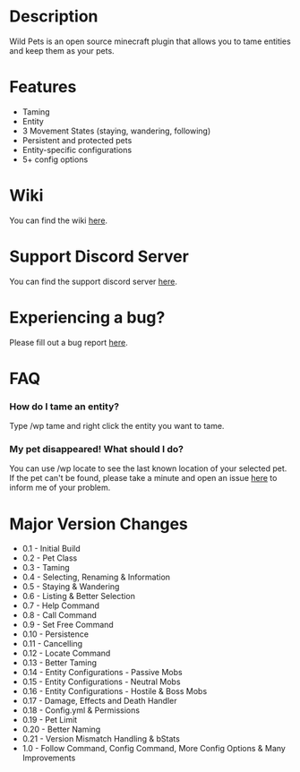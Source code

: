 # Description
Wild Pets is an open source minecraft plugin that allows you to tame entities and keep them as your pets.

# Features
- Taming
- Entity
- 3 Movement States (staying, wandering, following)
- Persistent and protected pets
- Entity-specific configurations
- 5+ config options

# Wiki
You can find the wiki [here](https://github.com/dmccoystephenson/Wild-Pets/wiki).

# Support Discord Server
You can find the support discord server [here](https://discord.gg/xXtuAQ2).

# Experiencing a bug?
Please fill out a bug report [here](https://github.com/dmccoystephenson/Wild-Pets/issues?q=is%3Aissue+is%3Aopen+label%3Abug).

# FAQ
### How do I tame an entity?
Type /wp tame and right click the entity you want to tame.

### My pet disappeared! What should I do?
You can use /wp locate to see the last known location of your selected pet. If the pet can't be found, please take a minute and open an issue [here](https://github.com/dmccoystephenson/Wild-Pets/issues) to inform me of your problem.

# Major Version Changes
- 0.1 - Initial Build
- 0.2 - Pet Class
- 0.3 - Taming
- 0.4 - Selecting, Renaming & Information
- 0.5 - Staying & Wandering
- 0.6 - Listing & Better Selection
- 0.7 - Help Command
- 0.8 - Call Command
- 0.9 - Set Free Command
- 0.10 - Persistence
- 0.11 - Cancelling
- 0.12 - Locate Command
- 0.13 - Better Taming
- 0.14 - Entity Configurations - Passive Mobs
- 0.15 - Entity Configurations - Neutral Mobs
- 0.16 - Entity Configurations - Hostile & Boss Mobs
- 0.17 - Damage, Effects and Death Handler
- 0.18 - Config.yml & Permissions
- 0.19 - Pet Limit
- 0.20 - Better Naming
- 0.21 - Version Mismatch Handling & bStats
- 1.0 - Follow Command, Config Command, More Config Options & Many Improvements
